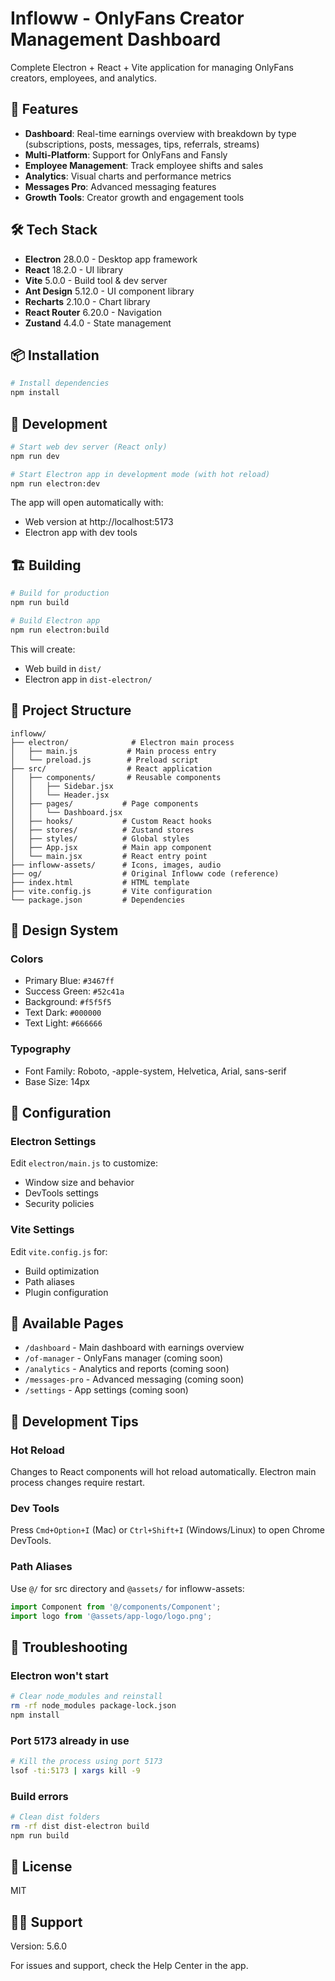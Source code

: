 # Infloww - OnlyFans Creator Management Dashboard

Complete Electron + React + Vite application for managing OnlyFans creators, employees, and analytics.

## 🚀 Features

- **Dashboard**: Real-time earnings overview with breakdown by type (subscriptions, posts, messages, tips, referrals, streams)
- **Multi-Platform**: Support for OnlyFans and Fansly
- **Employee Management**: Track employee shifts and sales
- **Analytics**: Visual charts and performance metrics
- **Messages Pro**: Advanced messaging features
- **Growth Tools**: Creator growth and engagement tools

## 🛠️ Tech Stack

- **Electron** 28.0.0 - Desktop app framework
- **React** 18.2.0 - UI library
- **Vite** 5.0.0 - Build tool & dev server
- **Ant Design** 5.12.0 - UI component library
- **Recharts** 2.10.0 - Chart library
- **React Router** 6.20.0 - Navigation
- **Zustand** 4.4.0 - State management

## 📦 Installation

```bash
# Install dependencies
npm install
```

## 🏃 Development

```bash
# Start web dev server (React only)
npm run dev

# Start Electron app in development mode (with hot reload)
npm run electron:dev
```

The app will open automatically with:
- Web version at http://localhost:5173
- Electron app with dev tools

## 🏗️ Building

```bash
# Build for production
npm run build

# Build Electron app
npm run electron:build
```

This will create:
- Web build in `dist/`
- Electron app in `dist-electron/`

## 📁 Project Structure

```
infloww/
├── electron/              # Electron main process
│   ├── main.js           # Main process entry
│   └── preload.js        # Preload script
├── src/                  # React application
│   ├── components/       # Reusable components
│   │   ├── Sidebar.jsx
│   │   └── Header.jsx
│   ├── pages/           # Page components
│   │   └── Dashboard.jsx
│   ├── hooks/           # Custom React hooks
│   ├── stores/          # Zustand stores
│   ├── styles/          # Global styles
│   ├── App.jsx          # Main app component
│   └── main.jsx         # React entry point
├── infloww-assets/      # Icons, images, audio
├── og/                  # Original Infloww code (reference)
├── index.html           # HTML template
├── vite.config.js       # Vite configuration
└── package.json         # Dependencies
```

## 🎨 Design System

### Colors
- Primary Blue: `#3467ff`
- Success Green: `#52c41a`
- Background: `#f5f5f5`
- Text Dark: `#000000`
- Text Light: `#666666`

### Typography
- Font Family: Roboto, -apple-system, Helvetica, Arial, sans-serif
- Base Size: 14px

## 🔧 Configuration

### Electron Settings

Edit `electron/main.js` to customize:
- Window size and behavior
- DevTools settings
- Security policies

### Vite Settings

Edit `vite.config.js` for:
- Build optimization
- Path aliases
- Plugin configuration

## 📱 Available Pages

- `/dashboard` - Main dashboard with earnings overview
- `/of-manager` - OnlyFans manager (coming soon)
- `/analytics` - Analytics and reports (coming soon)
- `/messages-pro` - Advanced messaging (coming soon)
- `/settings` - App settings (coming soon)

## 🎯 Development Tips

### Hot Reload
Changes to React components will hot reload automatically. Electron main process changes require restart.

### Dev Tools
Press `Cmd+Option+I` (Mac) or `Ctrl+Shift+I` (Windows/Linux) to open Chrome DevTools.

### Path Aliases
Use `@/` for src directory and `@assets/` for infloww-assets:
```jsx
import Component from '@/components/Component';
import logo from '@assets/app-logo/logo.png';
```

## 🐛 Troubleshooting

### Electron won't start
```bash
# Clear node_modules and reinstall
rm -rf node_modules package-lock.json
npm install
```

### Port 5173 already in use
```bash
# Kill the process using port 5173
lsof -ti:5173 | xargs kill -9
```

### Build errors
```bash
# Clean dist folders
rm -rf dist dist-electron build
npm run build
```

## 📄 License

MIT

## 🙋‍♂️ Support

Version: 5.6.0

For issues and support, check the Help Center in the app.
